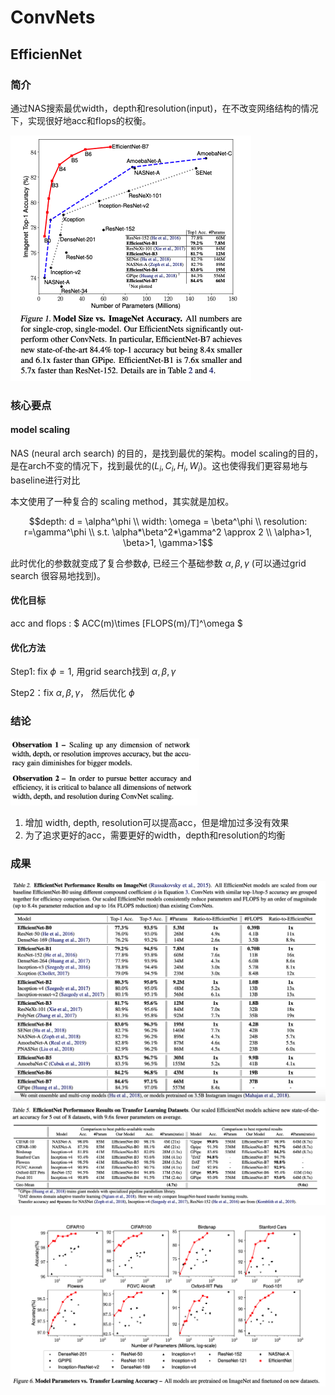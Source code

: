 # ConvNets 

## EfficienNet 

### 简介

通过NAS搜索最优width，depth和resolution(input)，在不改变网络结构的情况下，实现很好地acc和flops的权衡。

<img src="./image-20200324224148283.png" alt="image-20200324224148283" style="zoom:50%;" />

### 核心要点

#### model scaling

NAS (neural arch search) 的目的，是找到最优的架构。model scaling的目的，是在arch不变的情况下，找到最优的$(L_i,C_i, H_i, W_i)$。这也使得我们更容易地与baseline进行对比

本文使用了一种复合的 scaling method，其实就是加权。

$$depth: d = \alpha^\phi \\ width: \omega = \beta^\phi \\ resolution: r=\gamma^\phi \\  s.t. \alpha*\beta^2*\gamma^2 \approx 2 \\ \alpha>1, \beta>1, \gamma>1$$

此时优化的参数就变成了复合参数$\phi$, 已经三个基础参数 $\alpha, \beta, \gamma$ (可以通过grid search 很容易地找到)。

#### 优化目标

acc and flops : $ ACC(m)\times [FLOPS(m)/T]^\omega $

#### 优化方法

Step1: fix $\phi=1$, 用grid search找到 $\alpha, \beta, \gamma$

Step2：fix $\alpha, \beta, \gamma$， 然后优化 $\phi$

### 结论

<img src="./image-20200324221859781.png" alt="image-20200324221859781" style="zoom:40%;" />

<img src="./image-20200324222754211.png" alt="image-20200324222754211" style="zoom:40%;" />

1. 增加 width, depth, resolution可以提高acc，但是增加过多没有效果
2. 为了追求更好的acc，需要更好的width，depth和resolution的均衡

### 成果

<img src="./image-20200324223807087.png" alt="image-20200324223807087" style="zoom:80%;" />



<img src="./image-20200324223853088.png" alt="image-20200324223853088" style="zoom:80%;" />



![image-20200324223924028](./image-20200324223924028.png)








